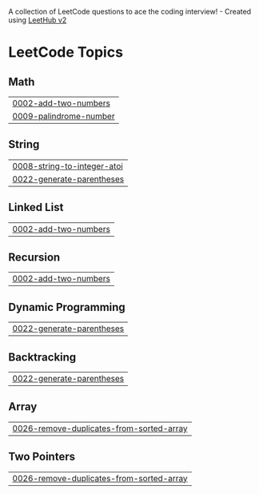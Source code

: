 A collection of LeetCode questions to ace the coding interview! - Created using [LeetHub v2](https://github.com/arunbhardwaj/LeetHub-2.0)
<!---LeetCode Topics Start-->
# LeetCode Topics
## Math
|  |
| ------- |
| [0002-add-two-numbers](https://github.com/dinu3509/LeetCode/tree/master/0002-add-two-numbers) |
| [0009-palindrome-number](https://github.com/dinu3509/LeetCode/tree/master/0009-palindrome-number) |
## String
|  |
| ------- |
| [0008-string-to-integer-atoi](https://github.com/dinu3509/LeetCode/tree/master/0008-string-to-integer-atoi) |
| [0022-generate-parentheses](https://github.com/dinu3509/LeetCode/tree/master/0022-generate-parentheses) |
## Linked List
|  |
| ------- |
| [0002-add-two-numbers](https://github.com/dinu3509/LeetCode/tree/master/0002-add-two-numbers) |
## Recursion
|  |
| ------- |
| [0002-add-two-numbers](https://github.com/dinu3509/LeetCode/tree/master/0002-add-two-numbers) |
## Dynamic Programming
|  |
| ------- |
| [0022-generate-parentheses](https://github.com/dinu3509/LeetCode/tree/master/0022-generate-parentheses) |
## Backtracking
|  |
| ------- |
| [0022-generate-parentheses](https://github.com/dinu3509/LeetCode/tree/master/0022-generate-parentheses) |
## Array
|  |
| ------- |
| [0026-remove-duplicates-from-sorted-array](https://github.com/dinu3509/LeetCode/tree/master/0026-remove-duplicates-from-sorted-array) |
## Two Pointers
|  |
| ------- |
| [0026-remove-duplicates-from-sorted-array](https://github.com/dinu3509/LeetCode/tree/master/0026-remove-duplicates-from-sorted-array) |
<!---LeetCode Topics End-->